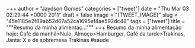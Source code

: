 
+++
author = "Jaydson Gomes"
categories = ["tweet"]
date = "Thu Mar 03 02:29:44 +0000 2011"
draft = false
image = "{TWEET_IMAGE}"
slug = "45e1185e2f89ab52d67a52ca1695ef4ae592dc48"
tags = ["tweet"]
title = """Resumo da minha alimentaç..."""
+++
Resumo da minha alimentação hoje: Café da manhã&gt;Nulo, Almoço&gt;Hamburger, Café da tarde&gt;Trakinas, Janta: X e de sobremesa Trakinas #saude
